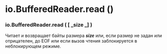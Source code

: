 # io.BufferedReader.read ()

### io.BufferedReader.read ( \[ _size _] )

Читает и возвращает байты размера _**size**_ или, если размер не задан или отрицателен, до EOF или если вызов чтения заблокируется в неблокирующем режиме.
